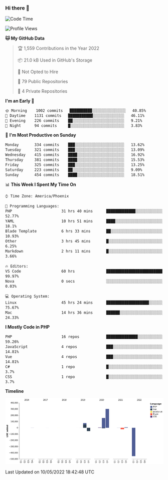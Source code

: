 ### Hi there 👋

<!--START_SECTION:waka-->
![Code Time](http://img.shields.io/badge/Code%20Time-0-blue)

![Profile Views](http://img.shields.io/badge/Profile%20Views-0-blue)

**🐱 My GitHub Data** 

> 🏆 1,559 Contributions in the Year 2022
 > 
> 📦 21.0 kB Used in GitHub's Storage 
 > 
> 🚫 Not Opted to Hire
 > 
> 📜 79 Public Repositories 
 > 
> 🔑 4 Private Repositories  
 > 
**I'm an Early 🐤** 

```text
🌞 Morning    1002 commits   ██████████░░░░░░░░░░░░░░░   40.85% 
🌆 Daytime    1131 commits   ███████████░░░░░░░░░░░░░░   46.11% 
🌃 Evening    226 commits    ██░░░░░░░░░░░░░░░░░░░░░░░   9.21% 
🌙 Night      94 commits     █░░░░░░░░░░░░░░░░░░░░░░░░   3.83%

```
📅 **I'm Most Productive on Sunday** 

```text
Monday       334 commits    ███░░░░░░░░░░░░░░░░░░░░░░   13.62% 
Tuesday      321 commits    ███░░░░░░░░░░░░░░░░░░░░░░   13.09% 
Wednesday    415 commits    ████░░░░░░░░░░░░░░░░░░░░░   16.92% 
Thursday     381 commits    ████░░░░░░░░░░░░░░░░░░░░░   15.53% 
Friday       325 commits    ███░░░░░░░░░░░░░░░░░░░░░░   13.25% 
Saturday     223 commits    ██░░░░░░░░░░░░░░░░░░░░░░░   9.09% 
Sunday       454 commits    ████░░░░░░░░░░░░░░░░░░░░░   18.51%

```


📊 **This Week I Spent My Time On** 

```text
⌚︎ Time Zone: America/Phoenix

💬 Programming Languages: 
PHP                      31 hrs 40 mins      █████████████░░░░░░░░░░░░   52.77% 
YAML                     10 hrs 51 mins      ████░░░░░░░░░░░░░░░░░░░░░   18.1% 
Blade Template           6 hrs 33 mins       ██░░░░░░░░░░░░░░░░░░░░░░░   10.93% 
Other                    3 hrs 45 mins       █░░░░░░░░░░░░░░░░░░░░░░░░   6.25% 
Markdown                 2 hrs 11 mins       █░░░░░░░░░░░░░░░░░░░░░░░░   3.66%

🔥 Editors: 
VS Code                  60 hrs              █████████████████████████   99.97% 
Nova                     0 secs              ░░░░░░░░░░░░░░░░░░░░░░░░░   0.03%

💻 Operating System: 
Linux                    45 hrs 24 mins      ███████████████████░░░░░░   75.67% 
Mac                      14 hrs 36 mins      ██████░░░░░░░░░░░░░░░░░░░   24.33%

```

**I Mostly Code in PHP** 

```text
PHP                      16 repos            ██████████████░░░░░░░░░░░   59.26% 
JavaScript               4 repos             ███░░░░░░░░░░░░░░░░░░░░░░   14.81% 
Vue                      4 repos             ███░░░░░░░░░░░░░░░░░░░░░░   14.81% 
C#                       1 repo              █░░░░░░░░░░░░░░░░░░░░░░░░   3.7% 
CSS                      1 repo              █░░░░░░░░░░░░░░░░░░░░░░░░   3.7%

```


**Timeline**

![Chart not found](https://raw.githubusercontent.com/mikebronner/mikebronner/master/charts/bar_graph.png) 


 Last Updated on 10/05/2022 18:42:48 UTC
<!--END_SECTION:waka-->

<!--
**mikebronner/mikebronner** is a ✨ _special_ ✨ repository because its `README.md` (this file) appears on your GitHub profile.

Here are some ideas to get you started:

- 🔭 I’m currently working on ...
- 🌱 I’m currently learning ...
- 👯 I’m looking to collaborate on ...
- 🤔 I’m looking for help with ...
- 💬 Ask me about ...
- 📫 How to reach me: ...
- 😄 Pronouns: ...
- ⚡ Fun fact: ...
-->
